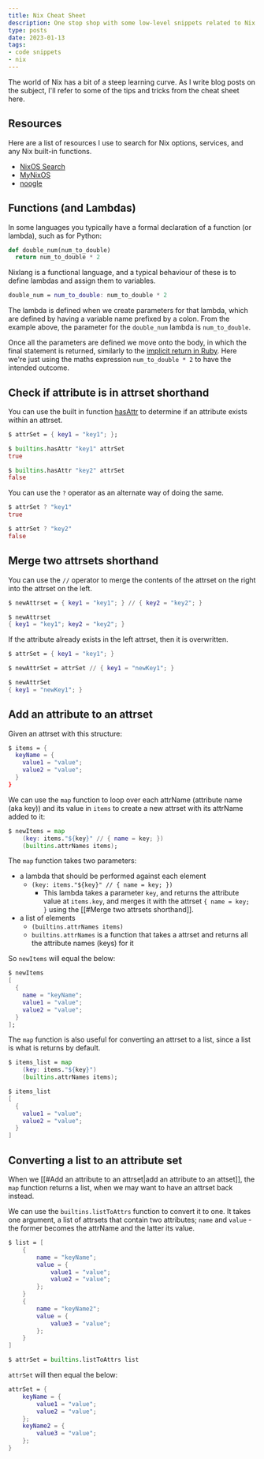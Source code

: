 ```yaml
---
title: Nix Cheat Sheet
description: One stop shop with some low-level snippets related to Nix.
type: posts
date: 2023-01-13
tags:
- code snippets
- nix
---
```


The world of Nix has a bit of a steep learning curve. As I write blog posts on the subject, I'll refer to some of the tips and tricks from the cheat sheet here.

## Resources

Here are a list of resources I use to search for Nix options, services, and any Nix built-in functions.

- [NixOS Search](https://search.nixos.org/packages?channel=unstable&from=0&size=50&sort=relevance)
- [MyNixOS](https://mynixos.com/)
- [noogle](https://noogle.dev/)

## Functions (and Lambdas)

In some languages you typically have a formal declaration of a function (or lambda), such as for Python:

```python
def double_num(num_to_double)
  return num_to_double * 2
```

Nixlang is a functional language, and a typical behaviour of these is to define lambdas and assign them to variables.

```nix
double_num = num_to_double: num_to_double * 2
```

The lambda is defined when we create parameters for that lambda, which are defined by having a variable name prefixed by a colon. From the example above, the parameter for the `double_num` lambda is `num_to_double`.

Once all the parameters are defined we move onto the body, in which the final statement is returned, similarly to the [implicit return in Ruby](https://franzejr.github.io/best-ruby/idiomatic_ruby/implicit_return.html). Here we're just using the maths expression `num_to_double * 2` to have the intended outcome.

## Check if attribute is in attrset shorthand

You can use the built in function [hasAttr](https://nixos.org/manual/nix/stable/language/builtins.html#builtins-hasAttr) to determine if an attribute exists within an attrset.

```nix
$ attrSet = { key1 = "key1"; };

$ builtins.hasAttr "key1" attrSet
true

$ builtins.hasAttr "key2" attrSet
false
```

You can use the `?` operator as an alternate way of doing the same.

```nix
$ attrSet ? "key1"
true

$ attrSet ? "key2"
false
```

## Merge two attrsets shorthand

You can use the `//` operator to merge the contents of the attrset on the right into the attrset on the left.

```nix
$ newAttrset = { key1 = "key1"; } // { key2 = "key2"; }

$ newAttrset
{ key1 = "key1"; key2 = "key2"; }
```

If the attribute already exists in the left attrset, then it is overwritten.

```nix
$ attrSet = { key1 = "key1"; }

$ newAttrSet = attrSet // { key1 = "newKey1"; }

$ newAttrSet
{ key1 = "newKey1"; }
```

## Add an attribute to an attrset

Given an attrset with this structure:

```nix
$ items = {
  keyName = {
    value1 = "value";
    value2 = "value";
  }
}
```

We can use the `map` function to loop over each attrName (attribute name (aka key)) and its value in `items` to create a new attrset with its attrName added to it:

```nix
$ newItems = map
    (key: items."${key}" // { name = key; })
    (builtins.attrNames items);
```

The `map` function takes two parameters:

- a lambda that should be performed against each element
  - `(key: items."${key}" // { name = key; })`
    - This lambda takes a parameter `key`, and returns the attribute value at `items.key`, and merges it with the attrset `{ name = key; }` using the [[#Merge two attrsets shorthand]].
- a list of elements
  - `(builtins.attrNames items)`
  - `builtins.attrNames` is a function that takes a attrset and returns all the attribute names (keys) for it

So `newItems` will equal the below:

```nix
$ newItems
[
  {
    name = "keyName";
    value1 = "value";
    value2 = "value";
  }
];
```

The `map` function is also useful for converting an attrset to a list, since a list is what is returns by default.

```nix
$ items_list = map
    (key: items."${key}")
    (builtins.attrNames items);

$ items_list
[
  {
    value1 = "value";
    value2 = "value";
  }
]
```

## Converting a list to an attribute set

When we [[#Add an attribute to an attrset|add an attribute to an attset]], the `map` function returns a list, when we may want to have an attrset back instead.

We can use the `builtins.listToAttrs` function to convert it to one. It takes one argument, a list of attrsets that contain two attributes; `name` and `value` - the former becomes the attrName and the latter its value.

```nix
$ list = [
    {
        name = "keyName";
        value = {
            value1 = "value";
            value2 = "value";
        };
    }
    {
        name = "keyName2";
        value = {
            value3 = "value";
        };
    }
]

$ attrSet = builtins.listToAttrs list
```

`attrSet` will then equal the below:

```nix
attrSet = {
    keyName = {
        value1 = "value";
        value2 = "value";
    };
    keyName2 = {
        value3 = "value";
    };
}
```
